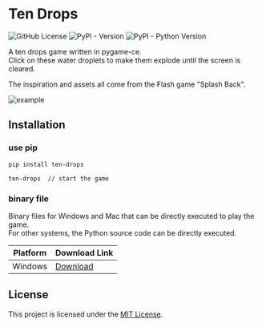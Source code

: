 # Ten Drops

![GitHub License](https://img.shields.io/github/license/chyok/ten-drops)
![PyPI - Version](https://img.shields.io/pypi/v/ten-drops)
![PyPI - Python Version](https://img.shields.io/pypi/pyversions/ten-drops)

A ten drops game written in pygame-ce.  
Click on these water droplets to make them explode until the screen is cleared.

The inspiration and assets all come from the Flash game "Splash Back".

![example](https://github.com/chyok/ten-drops/assets/32629225/b8409169-dd31-4912-a91e-5fed288a833c)

## Installation

### use pip

```commandline
pip install ten-drops

ten-drops  // start the game 
```

### binary file

Binary files for Windows and Mac that can be directly executed to play the game.  
For other systems, the Python source code can be directly executed.

| Platform | Download Link                                           | 
|----------|---------------------------------------------------------|
| Windows  | [Download](https://github.com/chyok/ten-drops/releases) |

## License

This project is licensed under the [MIT License](LICENSE).

